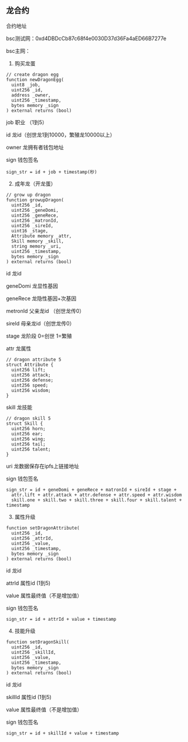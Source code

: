 ## 龙合约


合约地址

bsc测试网：0xd4DBDcCb87c68f4e0030D37d36Fa4aED66B7277e

bsc主网：


1. 购买龙蛋

```
// create dragon egg
function newDragonEgg(
  uint8 _job,
  uint256 _id,
  address _owner,
  uint256 _timestamp,
  bytes memory _sign
) external returns (bool)

```

job 职业 （1到5）

id 龙id（创世龙1到10000，繁殖龙10000以上）

owner 龙拥有者钱包地址

sign 钱包签名

```
sign_str = id + job + timestamp(秒)
```


2. 成年龙（开龙蛋）

```
// grow up dragon
function growupDragon(
  uint256 _id,
  uint256 _geneDomi,
  uint256 _geneRece,
  uint256 _matronId,
  uint256 _sireId,
  uint16 _stage,
  Attribute memory _attr,
  Skill memory _skill,
  string memory _uri,
  uint256 _timestamp,
  bytes memory _sign
) external returns (bool)
```

id 龙id

geneDomi 龙显性基因

geneRece 龙隐性基因+次基因

metronId 父亲龙id （创世龙传0）

sireId 母亲龙id（创世龙传0）

stage 龙阶段 0=创世 1=繁殖

attr 龙属性

```
// dragon attribute 5
struct Attribute {
  uint256 lift;
  uint256 attack;
  uint256 defense;
  uint256 speed;
  uint256 wisdom;
}
```

skill 龙技能

```
// dragon skill 5
struct Skill {
  uint256 horn;
  uint256 ear;
  uint256 wing;
  uint256 tail;
  uint256 talent;
}
```

uri 龙数据保存在ipfs上链接地址

sign 钱包签名

```
sign_str = id + geneDomi + geneRece + matronId + sireId + stage + 
  attr.lift + attr.attack + attr.defense + attr.speed + attr.wisdom 
  skill.one + skill.two + skill.three + skill.four + skill.talent + timestamp
```


3. 属性升级

```
function setDragonAttribute(
  uint256 _id,
  uint256 _attrId,
  uint256 _value,
  uint256 _timestamp,
  bytes memory _sign
) external returns (bool)
```

id 龙id

attrId 属性id (1到5)

value 属性最终值（不是增加值）

sign 钱包签名

```
sign_str = id + attrId + value + timestamp
```


4. 技能升级

```
function setDragonSkill(
  uint256 _id,
  uint256 _skillId,
  uint256 _value,
  uint256 _timestamp,
  bytes memory _sign
) external returns (bool)
```

id 龙id

skillId 属性id (1到5)

value 属性最终值（不是增加值）

sign 钱包签名

```
sign_str = id + skillId + value + timestamp
```